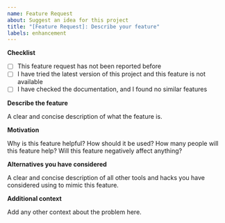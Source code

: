 ```yaml
---
name: Feature Request
about: Suggest an idea for this project
title: "[Feature Request]: Describe your feature"
labels: enhancement
---
```


**Checklist**

- [ ] This feature request has not been reported before
- [ ] I have tried the latest version of this project and this feature is not available
- [ ] I have checked the documentation, and I found no similar features

**Describe the feature**

A clear and concise description of what the feature is.

**Motivation**

Why is this feature helpful? How should it be used? How many people will this feature help?
Will this feature negatively affect anything?

**Alternatives you have considered**

A clear and concise description of all other tools and hacks you have considered
using to mimic this feature.

**Additional context**

Add any other context about the problem here.
